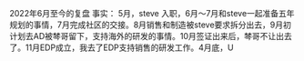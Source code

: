 2022年6月至今的复盘
事实：
5月，steve 入职，6月～7月和steve一起准备五年规划的事情，7月完成社区的交接。8月销售和制造被steve要求拆分出去，9月初计划去AD被棽哥留下，支持海外的研发的事情。10月签证出来后，棽哥不让出去了。11月EDP成立，我去了EDP支持销售的研发工作。4月底，U